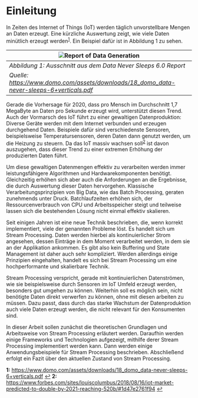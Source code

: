 # Einleitung
In Zeiten des Internet of Things (IoT) werden täglich unvorstellbare Mengen an Daten erzeugt. Eine kürzliche Auswertung zeigt, wie viele Daten minütlich erzeugt werden<sup id="a1">[1](#f1)</sup>. Ein Beispiel dafür ist in Abbildung 1 zu sehen.

| ![Report of Data Generation](https://lh3.googleusercontent.com/xS1-tprreDq8gVtEDCmfAlfOqNr2s5LFTYYJeiA1MaFwg5jWYPpPJ8LwCwJoLWABtfCmIcILehSt)|
|---|
| *Abbildung 1: Ausschnitt aus dem Data Never Sleeps 6.0 Report* |
| *Quelle: https://www.domo.com/assets/downloads/18_domo_data-never-sleeps-6+verticals.pdf* |

Gerade die Vorhersage für 2020, dass pro Mensch im Durchschnitt 1,7 MegaByte an Daten pro Sekunde erzeugt wird, unterstützt diesen Trend. Auch der Vormarsch des IoT führt zu einer gewaltigen Datenproduktion: Diverse Geräte werden mit dem Internet verbunden und erzeugen durchgehend Daten. Beispiele dafür sind verschiedenste Sensoren, beispielsweise Temperatursensoren, deren Daten dann genutzt werden, um die Heizung zu steuern. Da das IoT massiv wachsen soll<sup id="a2">[2](#f2)</sup> ist davon auszugehen, dass dieser Trend zu einer extremen Erhöhung der produzierten Daten führt.

Um diese gewaltigen Datenmengen effektiv zu verarbeiten werden immer leistungsfähigere Algorithmen und Hardwarekomponenten benötigt. Gleichzeitig erhöhen sich aber auch die Anforderungen an die Ergebnisse, die durch Auswertung dieser Daten hervorgehen.
Klassische Verarbeitungsprinzipien von Big Data, wie das Batch Processing, geraten zunehmends unter Druck. Batchlaufzeiten erhöhen sich, der Ressourcenverbrauch von CPU und Arbeitsspeicher steigt und teilweise lassen sich die bestehenden Lösung nicht einmal effektiv skalieren.

Seit einigen Jahren ist eine neue Technik beschrieben, die, wenn korrekt implementiert, viele der genannten Probleme löst. Es handelt sich um Stream Processing. Daten werden hierbei als kontinuierlicher Strom angesehen, dessen Einträge in dem Moment verarbeitet werden, in dem sie an der Applikation ankommen. Es gibt also kein Buffering und State Management ist daher auch sehr kompliziert. Werden allerdings einige Prinzipien eingehalten, handelt es sich bei Stream Processing um eine hochperformante und skalierbare Technik.

Stream Processing verspricht, gerade mit kontinuierlichen Datenströmen, wie sie beispielsweise durch Sensoren im IoT Umfeld erzeugt werden, besonders gut umgehen zu können. Weiterhin soll es möglich sein, nicht benötigte Daten direkt verwerfen zu können, ohne mit diesen arbeiten zu müssen. Dazu passt, dass durch das starke Wachstum der Datenproduktion auch viele Daten erzeugt werden, die nicht relevant für den Konsumenten sind.

In dieser Arbeit sollen zunächst die theoretischen Grundlagen und Arbeitsweise von Stream Processing erläutert werden. Daraufhin werden einige Frameworks und Technologien aufgezeigt, mithilfe derer Stream Processing implementiert werden kann. Dann werden einige Anwendungsbeispiele für Stream Processing beschrieben. Abschließend erfolgt ein Fazit über den aktuellen Zustand von Stream Processing.


<b id="f1">1:</b> https://www.domo.com/assets/downloads/18_domo_data-never-sleeps-6+verticals.pdf [↩](#a1)
<b id="f2">2:</b> https://www.forbes.com/sites/louiscolumbus/2018/08/16/iot-market-predicted-to-double-by-2021-reaching-520b/#1d47e2761f94 [↩](#a2)
